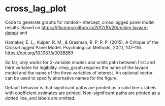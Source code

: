 # cross_lag_plot
Code to generate graphs for random-intercept, cross lagged panel model results. 
Based on https://jflournoy.github.io/2017/10/20/riclpm-lavaan-demo/ and 

Hamaker, E. L., Kuiper, R. M., & Grasman, R. P. P. P. (2015). A Critique of the Cross-Lagged Panel Model. 
  Psychological Methods, 20(1), 102–116. https://doi.org/10.1037/a0038889


So far, only works for 3-variable models and omits path between first and third variable for legibility. 
clmp_graph requires the name of the lavaan model and the name of the three variables of interest. 
An optional vector can be used to specify alternative names for the figure. 

Default behavior is that significant paths are printed as a solid line + labels with coefficient estimates are printed. Non-significant paths are printed as a dotted line, and labels are omitted. 




